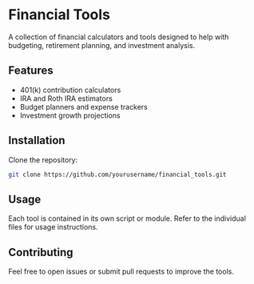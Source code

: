 # Financial Tools

A collection of financial calculators and tools designed to help with budgeting, retirement planning, and investment analysis.

## Features

- 401(k) contribution calculators
- IRA and Roth IRA estimators
- Budget planners and expense trackers
- Investment growth projections

## Installation

Clone the repository:

```bash
git clone https://github.com/yourusername/financial_tools.git
```

## Usage

Each tool is contained in its own script or module. Refer to the individual files for usage instructions.

## Contributing

Feel free to open issues or submit pull requests to improve the tools.
